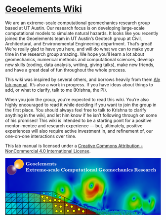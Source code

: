 # [Geoelements Wiki](https://geoelements.org/wiki/)

We are an extreme-scale computational geomechanics research group based at UT Austin. Our research focus is on developing large-scale computational models to simulate natural hazards. It looks like you recently joined the Geoelements team in UT Austin’s Geotech group at Civil, Architectural, and Environemental Engineering department. That’s great! We’re really glad to have you here, and will do what we can to make your time in the research group amazing. We hope you’ll learn a lot about geomechanics, numerical methods and computational sciences, develop new skills (coding, data analysis, writing, giving talks), make new friends, and have a great deal of fun throughout the whole process.

This wiki was inspired by several others, and borrows heavily from them [Aly lab manual](https://github.com/alylab/labmanual/). It’s also a work in progress. If you have ideas about things to add, or what to clarify, talk to me (Krishna, the PI).

When you join the group, you’re expected to read this wiki. You’re also highly encouraged to read it while deciding if you want to join the group in the first place. You should always feel free to talk to Krishna to clarify anything in the wiki, and let him know if he isn’t following through on some of his promises! This wiki is intended to be a starting point for a positive mentor-mentee and research experience — but, ultimately, positive experiences will also require active investment in, and refinement of, our one-on-one interactions over time.

This lab manual is licensed under a [Creative Commons Attribution - NonCommercial 4.0 International License](https://creativecommons.org/licenses/by-nc/4.0/).

![Geoelements banner](img/geoelements_banner.png)

